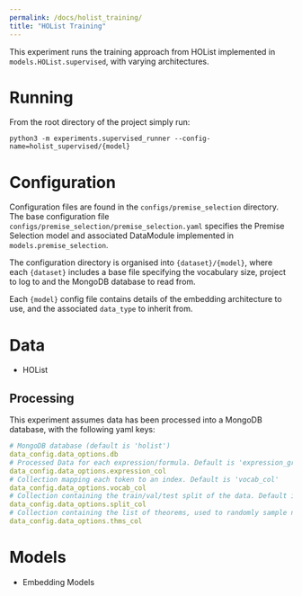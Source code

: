 ```yaml
---
permalink: /docs/holist_training/
title: "HOList Training"
---
```


This experiment runs the training approach from HOList implemented in `models.HOList.supervised`,
with varying architectures.

# Running
From the root directory of the project simply run:

`python3 -m experiments.supervised_runner --config-name=holist_supervised/{model}`

# Configuration

Configuration files are found in the `configs/premise_selection` directory.
The base configuration file `configs/premise_selection/premise_selection.yaml` specifies the
Premise Selection model and associated DataModule implemented in `models.premise_selection`.

The configuration directory is organised into `{dataset}/{model}`, where each `{dataset}`
includes a base file specifying the vocabulary size, project to log to and the MongoDB database to read from.

Each `{model}` config file contains details of the embedding architecture to use, and the associated `data_type` to inherit from.


# Data
- HOList 

## Processing
This experiment assumes data has been processed into a MongoDB database, with the following yaml keys:

```yaml
# MongoDB database (default is 'holist')
data_config.data_options.db
# Processed Data for each expression/formula. Default is 'expression_graphs'
data_config.data_options.expression_col 
# Collection mapping each token to an index. Default is 'vocab_col'
data_config.data_options.vocab_col 
# Collection containing the train/val/test split of the data. Default is 'split_data'
data_config.data_options.split_col
# Collection containing the list of theorems, used to randomly sample negative premises
data_config.data_options.thms_col 
```


# Models
- Embedding Models 

